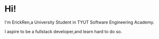 # Hi!

I'm ErickRen,a University Student in TYUT Software Engineering Academy.

I aspire to be a fullstack developer,and learn hard to do so.
